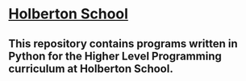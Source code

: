 # [Holberton School](https://www.holbertonschool.com) 

## This repository contains programs written in Python for the Higher Level Programming curriculum at Holberton School.

